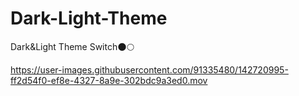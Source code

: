 # Dark-Light-Theme
Dark&amp;Light Theme Switch🌑🌕

https://user-images.githubusercontent.com/91335480/142720995-ff2d54f0-ef8e-4327-8a9e-302bdc9a3ed0.mov

